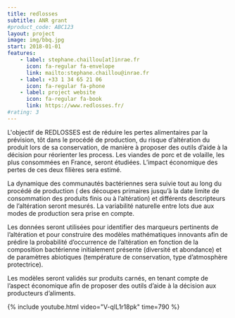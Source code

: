 ```yaml
---
title: redlosses
subtitle: ANR grant
#product_code: ABC123
layout: project
image: img/bbq.jpg
start: 2018-01-01
features:
    - label: stephane.chaillou[at]inrae.fr
      icon: fa-regular fa-envelope
      link: mailto:stephane.chaillou@inrae.fr
    - label: +33 1 34 65 21 06
      icon: fa-regular fa-phone
    - label: project website
      icon: fa-regular fa-book
      link: https://www.redlosses.fr/
#rating: 3
---
```


L'objectif de REDLOSSES est de réduire les pertes alimentaires par la prévision, tôt dans le procédé de production, 
du risque d’altération du produit lors de sa conservation, de manière à proposer des outils d’aide à la décision pour 
réorienter les process. Les viandes de porc et de volaille, les plus consommées en France, seront étudiées. L’impact 
économique des pertes de ces deux filières sera estimé.

La dynamique des communautés bactériennes sera suivie tout au long du procédé de production (
des découpes primaires jusqu’à la date limite de consommation des produits finis ou à l’altération) 
et différents descripteurs de l’altération seront mesurés. La variabilité naturelle entre lots due 
aux modes de production sera prise en compte.

Les données seront utilisées pour identifier des marqueurs pertinents de l’altération 
et pour construire des modèles mathématiques innovants afin de prédire la probabilité d’occurrence de 
l’altération en fonction de la composition bactérienne initialement présente (diversité et abondance) 
et de paramètres abiotiques (température de conservation, type d’atmosphère protectrice).

Les modèles seront validés sur produits carnés, en tenant compte de l’aspect économique afin de 
proposer des outils d’aide à la décision aux producteurs d’aliments.

{% include youtube.html video="V-qIL1r18pk" time=790 %}
